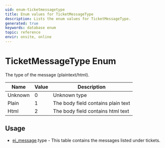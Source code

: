 ```yaml
---
uid: enum-ticketmessagetype
title: Enum values for TicketMessageType
description: Lists the enum values for TicketMessageType.
generated: true
keywords: database enum
topic: reference
envir: onsite, online
---
```


# TicketMessageType Enum

The type of the message (plaintext/html).

| Name | Value | Description |
|------|-------|-------------|
|Unknown|0|Unknown type|
|Plain|1|The body field contains plain text|
|Html|2|The body field contains html text|

## Usage

* [ej_message](../ej-message.md).type - This table contains the messages listed under tickets.
